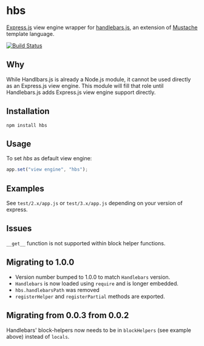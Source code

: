 # hbs #

[Express.js](http://github.com/visionmedia/express) view engine wrapper for
[handlebars.js](http://github.com/wycats/handlebars.js), an extension of
[Mustache](http://mustache.github.com/) template language.

[![Build Status](https://secure.travis-ci.org/donpark/hbs.png)](http://travis-ci.org/donpark/hbs)

## Why ##

While Handlbars.js is already a Node.js module, it cannot be used directly as
an Express.js view engine. This module will fill that role until Handlebars.js
adds Express.js view engine support directly.

## Installation ##

```
npm install hbs
```

## Usage ##

To set *hbs* as default view engine:

```javascript
app.set("view engine", "hbs");
```

## Examples ##

See `test/2.x/app.js` or `test/3.x/app.js` depending on your version of express.

## Issues ##

`__get__` function is not supported within block helper functions.

## Migrating to 1.0.0 ##

* Version number bumped to 1.0.0 to match `Handlebars` version.
* `Handlebars` is now loaded using `require` and is longer embedded.
* `hbs.handlebarsPath` was removed
* `registerHelper` and `registerPartial` methods are exported.

## Migrating from 0.0.3 from 0.0.2 ##

Handlebars' block-helpers now needs to be in `blockHelpers` (see example above) instead of `locals`.
